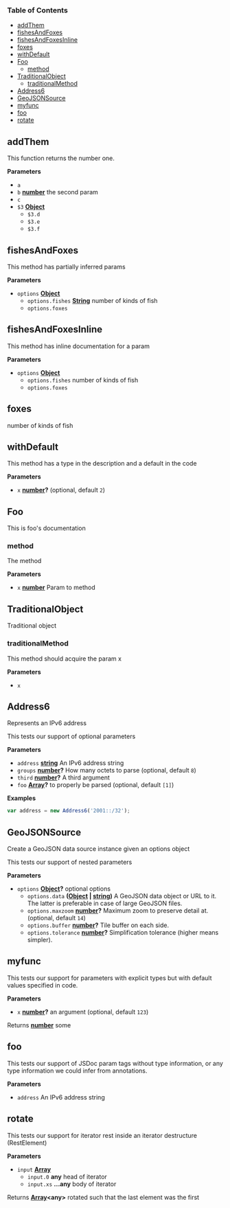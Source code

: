 <!-- Generated by documentation.js. Update this documentation by updating the source code. -->

### Table of Contents

-   [addThem](#addthem)
-   [fishesAndFoxes](#fishesandfoxes)
-   [fishesAndFoxesInline](#fishesandfoxesinline)
-   [foxes](#foxes)
-   [withDefault](#withdefault)
-   [Foo](#foo)
    -   [method](#method)
-   [TraditionalObject](#traditionalobject)
    -   [traditionalMethod](#traditionalmethod)
-   [Address6](#address6)
-   [GeoJSONSource](#geojsonsource)
-   [myfunc](#myfunc)
-   [foo](#foo-1)
-   [rotate](#rotate)

## addThem

This function returns the number one.

**Parameters**

-   `a`  
-   `b` **[number](https://developer.mozilla.org/en-US/docs/Web/JavaScript/Reference/Global_Objects/Number)** the second param
-   `c`  
-   `$3` **[Object](https://developer.mozilla.org/en-US/docs/Web/JavaScript/Reference/Global_Objects/Object)** 
    -   `$3.d`  
    -   `$3.e`  
    -   `$3.f`  

## fishesAndFoxes

This method has partially inferred params

**Parameters**

-   `options` **[Object](https://developer.mozilla.org/en-US/docs/Web/JavaScript/Reference/Global_Objects/Object)** 
    -   `options.fishes` **[String](https://developer.mozilla.org/en-US/docs/Web/JavaScript/Reference/Global_Objects/String)** number of kinds of fish
    -   `options.foxes`  

## fishesAndFoxesInline

This method has inline documentation for a param

**Parameters**

-   `options` **[Object](https://developer.mozilla.org/en-US/docs/Web/JavaScript/Reference/Global_Objects/Object)** 
    -   `options.fishes`  number of kinds of fish
    -   `options.foxes`  

## foxes

number of kinds of fish

## withDefault

This method has a type in the description and a default in the code

**Parameters**

-   `x` **[number](https://developer.mozilla.org/en-US/docs/Web/JavaScript/Reference/Global_Objects/Number)?**  (optional, default `2`)

## Foo

This is foo's documentation

### method

The method

**Parameters**

-   `x` **[number](https://developer.mozilla.org/en-US/docs/Web/JavaScript/Reference/Global_Objects/Number)** Param to method

## TraditionalObject

Traditional object

### traditionalMethod

This method should acquire the param x

**Parameters**

-   `x`  

## Address6

Represents an IPv6 address

This tests  our support of optional parameters

**Parameters**

-   `address` **[string](https://developer.mozilla.org/en-US/docs/Web/JavaScript/Reference/Global_Objects/String)** An IPv6 address string
-   `groups` **[number](https://developer.mozilla.org/en-US/docs/Web/JavaScript/Reference/Global_Objects/Number)?** How many octets to parse (optional, default `8`)
-   `third` **[number](https://developer.mozilla.org/en-US/docs/Web/JavaScript/Reference/Global_Objects/Number)?** A third argument
-   `foo` **[Array](https://developer.mozilla.org/en-US/docs/Web/JavaScript/Reference/Global_Objects/Array)?** to properly be parsed (optional, default `[1]`)

**Examples**

```javascript
var address = new Address6('2001::/32');
```

## GeoJSONSource

Create a GeoJSON data source instance given an options object

This tests our support of nested parameters

**Parameters**

-   `options` **[Object](https://developer.mozilla.org/en-US/docs/Web/JavaScript/Reference/Global_Objects/Object)?** optional options
    -   `options.data` **([Object](https://developer.mozilla.org/en-US/docs/Web/JavaScript/Reference/Global_Objects/Object) \| [string](https://developer.mozilla.org/en-US/docs/Web/JavaScript/Reference/Global_Objects/String))** A GeoJSON data object or URL to it.
        The latter is preferable in case of large GeoJSON files.
    -   `options.maxzoom` **[number](https://developer.mozilla.org/en-US/docs/Web/JavaScript/Reference/Global_Objects/Number)?** Maximum zoom to preserve detail at. (optional, default `14`)
    -   `options.buffer` **[number](https://developer.mozilla.org/en-US/docs/Web/JavaScript/Reference/Global_Objects/Number)?** Tile buffer on each side.
    -   `options.tolerance` **[number](https://developer.mozilla.org/en-US/docs/Web/JavaScript/Reference/Global_Objects/Number)?** Simplification tolerance (higher means simpler).

## myfunc

This tests our support for parameters with explicit types but with default
values specified in code.

**Parameters**

-   `x` **[number](https://developer.mozilla.org/en-US/docs/Web/JavaScript/Reference/Global_Objects/Number)?** an argument (optional, default `123`)

Returns **[number](https://developer.mozilla.org/en-US/docs/Web/JavaScript/Reference/Global_Objects/Number)** some

## foo

This tests our support of JSDoc param tags without type information,
or any type information we could infer from annotations.

**Parameters**

-   `address`  An IPv6 address string

## rotate

This tests our support for iterator rest inside an
iterator destructure (RestElement)

**Parameters**

-   `input` **[Array](https://developer.mozilla.org/en-US/docs/Web/JavaScript/Reference/Global_Objects/Array)** 
    -   `input.0` **any** head of iterator
    -   `input.xs` **...any** body of iterator

Returns **[Array](https://developer.mozilla.org/en-US/docs/Web/JavaScript/Reference/Global_Objects/Array)&lt;any>** rotated such that the last element was the first
